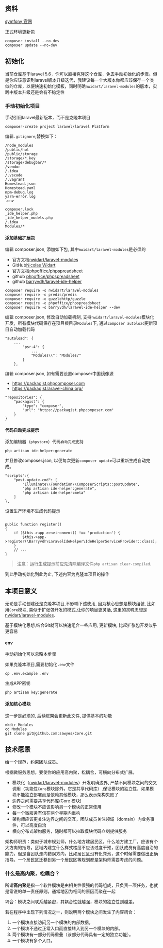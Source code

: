 ## 资料

[symfony 官网](https://symfony.com/doc/current/index.html#gsc.tab=0)

正式环境更新包

```
composer install --no-dev
composer update --no-dev
```

## 初始化

当前仓库基于laravel 5.6，你可以直接克隆这个仓库，免去手动初始化的步骤。但是你应该意识到laravel版本升级迭代，我建议每一个大版本你都应该保存一个类似的仓库，以便快速初始化模板，同时明确`nwidart/laravel-modules`的版本，实践中版本升级还是会有不稳定性

### 手动初始化项目


手动引用laravel最新版本，而不是克隆本项目

```
composer-create project laravel/laravel Platform
```

编辑`.gitignore`,替换如下：

```
/node_modules
/public/hot
/public/storage
/storage/*.key
/storage/debugbar/*
/vendor
/.idea
/.vscode
/.vagrant
Homestead.json
Homestead.yaml
npm-debug.log
yarn-error.log
.env

composer.lock
_ide_helper.php
_ide_helper_models.php
/.idea
Modules/*
```

#### 添加基础扩展包


编辑 composer.json, 添加如下包, 其中`nwidart/laravel-modules`是必须的

- 官方文档[nwidart/laravel-modules](https://nwidart.com)
- GitHub[Nicolas Widart](https://github.com/nwidart)
- 官方文档[phpoffice/phpspreadsheet](https://phpspreadsheet.readthedocs.io/en/develop/)
- github [phpoffice/phpspreadsheet](https://github.com/PHPOffice/PhpSpreadsheet)
- github [barryvdh/laravel-ide-helper](https://github.com/barryvdh/laravel-ide-helper)

```
composer require -o nwidart/laravel-modules 
composer require -o predis/predis
composer require -o guzzlehttp/guzzle
composer require -o phpoffice/phpspreadsheet
composer require -o barryvdh/laravel-ide-helper --dev

```


编辑 composer.json, 修改自动加载机制, 支持`nwidart/laravel-modules`模块化开发，所有模块代码保存在项目根目录`Modules`下, 通过`composer autoload`更新项目自动加载代码

```
"autoload": {
    ...
        "psr-4": {
            ...
            "Modules\\": "Modules/"
        }
    },
```

编辑 composer.json, 如有需要设置composer中国镜像源

* https://packagist.phpcomposer.com
* https://packagist.laravel-china.org/

```
"repositories": {
    "packagist": {
        "type": "composer",
        "url": "https://packagist.phpcomposer.com"
    }
}
```

#### 代码自动完成提示

添加编辑器（`phpstorm`）代码`自动完成`支持

```
php artisan ide-helper:generate
```

并且修改composer.json, 以便每次更新`composer update`可以重新生成自动完成。
```
"scripts":{
    "post-update-cmd": [
        "Illuminate\\Foundation\\ComposerScripts::postUpdate",
        "php artisan ide-helper:generate",
        "php artisan ide-helper:meta"
    ]
},
```

设置生产环境不生成代码提示
```

public function register()
{
    if ($this->app->environment() !== 'production') {
        $this->app->register(\Barryvdh\LaravelIdeHelper\IdeHelperServiceProvider::class);
    }
    // ...
}
```

> 注意：运行生成提示前应先清除编译文件`php artisan clear-compiled`.


到此手动初始化到此为止, 下述内容为克隆本项目的操作

## 本项目意义

无论是手动创建还是克隆本项目,不影响下述使用, 因为核心思想是模块组装, 比如用`Core`模块, 类似于扩张包开发的模式,让你的项目更灵活, 这里的灵魂思想是[nwidart/laravel-modules](https://nwidart.com).

基于模块化思想,结合Git就可以快速组合一些应用, 更新模块, 比起扩张包开发似乎更容易

#### env

手动初始化可以忽略本步骤

如果克隆本项目,需要初始化`.env`文件

```
cp .env.example .env
```

生成APP密钥

```
php artisan key:generate
```

#### 添加核心模块

这一步是必须的, 后续框架会更新此文件, 提供基本的功能

```
mkdir Modules
cd Modules
git clone git@github.com:sawyes/Core.git
```

## 技术愿景

给一个规范，约束团队成员。

根据微服务思想，要使你的应用高内聚，松耦合，可横向分布式扩展。

* 模块化（[nwidart/laravel-modules](https://nwidart.com)）开发明确边界, 严禁不同模块之间的交叉调用（功能性`Core`模块除外，它是共享代码库）,保证模块的独立性，如果模块不能独立部署而是依赖其他模块，那么表示架构失败了
* 边界之间需要共享代码库(Core 模块)
* 修改一个模块不应该影响另一个模块的正常使用
* 每一个微服务有信在两个星期内重构
* 架构师应该更关注边界之间的交互，团队成员关注领域（domain）内业务事件，可以高度自治
* 横向分布式架构服务，随时都可以拉取模块代码立刻提供服务

架构师职责：类似于城市规划师，什么地方建居民区，什么地方建工厂，应该有个大方向的指导，区域内建立什么样式楼层不应该过度干预，团队成员有高度自治的能力。但是当团队走向错误方向，比如居民区没有化粪池，这个时候需要做出正确指导。一个居民区迁移到另一个居民区等规划都是架构师需要考虑的问题。

### 什么是高内聚，松耦合？

所谓**高内聚**是指一个软件模块是由相关性很强的代码组成，只负责一项任务，也就是常说的单一责任原则。通常地因为相同的原因而聚在一起

耦合：模块之间联系越紧密，其耦合性就越强，模块的独立性则越差。

若在程序中出现下列情况之一，则说明两个模块之间发生了内容耦合：
1. 一个模块直接访问另一个模块的内部数据。
2. 一个模块不通过正常入口而直接转入到另一个模块的内部。
3. 两个模块有一部分代码重叠（该部分代码具有一定的独立功能）。
4. 一个模块有多个入口。



